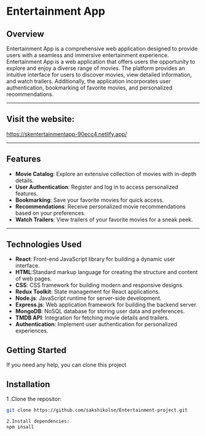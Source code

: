# Entertainment App



## Overview

Entertainment App is a comprehensive web application designed to provide users with a seamless and immersive entertainment experience. Entertainment App is a web application that offers users the opportunity to explore and enjoy a diverse range of movies. The platform provides an intuitive interface for users to discover movies, view detailed information, and watch trailers. Additionally, the application incorporates user authentication, bookmarking of favorite movies, and personalized recommendations.

---
## Visit the website:

https://skentertainmentapp-90ecc4.netlify.app/

---


## Features

- **Movie Catalog**: Explore an extensive collection of movies with in-depth details.
- **User Authentication**: Register and log in to access personalized features.
- **Bookmarking**: Save your favorite movies for quick access.
- **Recommendations**: Receive personalized movie recommendations based on your preferences.
- **Watch Trailers**: View trailers of your favorite movies for a sneak peek.

---

## Technologies Used

- **React**: Front-end JavaScript library for building a dynamic user interface.
- **HTML**:Standard markup language for creating the structure and content of web pages.
- **CSS**: CSS framework for building modern and responsive designs.
- **Redux Toolkit**: State management for React applications.
- **Node.js**: JavaScript runtime for server-side development.
- **Express.js**: Web application framework for building the backend server.
- **MongoDB**: NoSQL database for storing user data and preferences.
- **TMDB API**: Integration for fetching movie details and trailers.
- **Authentication**: Implement user authentication for personalized experiences.

**Getting Started**
---
If you need any help, you can clone this project

## Installation
 1 .Clone the repositor:

   ```bash
   git clone https://github.com/sakshikolse/Entertainment-project.git

2.Install dependencies:
npm insall
